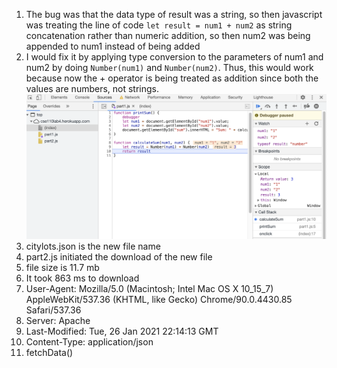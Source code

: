 1. The bug was that the data type of result was a string, so then javascript was treating the line of code `let result = num1 + num2` as string concatenation rather than numeric addition, so then num2 was being appended to num1 instead of being added
2. I would fix it by applying type conversion to the parameters of num1 and num2 by doing `Number(num1)` and `Number(num2)`. Thus, this would work because now the + operator is being treated as addition since both the values are numbers, not strings.
![](screenshots/Screen%20Shot%202021-04-25%20at%208.04.43%20PM.png)
3. citylots.json is the new file name
4. part2.js initiated the download of the new file
5. file size is 11.7 mb
6. It took 863 ms to download
7. User-Agent: Mozilla/5.0 (Macintosh; Intel Mac OS X 10_15_7) AppleWebKit/537.36 (KHTML, like Gecko) Chrome/90.0.4430.85 Safari/537.36
8. Server: Apache
9. Last-Modified: Tue, 26 Jan 2021 22:14:13 GMT
10. Content-Type: application/json
11. fetchData()

